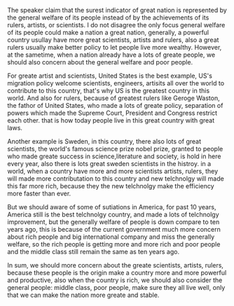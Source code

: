 The speaker claim that the surest indicator of great nation is represented by the general welfare of its people instead of by the achievements of its rulers, artists, or scientists. I do not disagree the only focus general welfare of its people could make a nation a great nation, generally, a powerful country usullay have more great scientists, artists and rulers, also a great rulers usually make better policy to let people live more wealthy. However, at the sametime, when a nation already have a lots of greate people, we should also concern about the general welfare and poor people.

For greate artist and scientists, United States is the best example, US's migration policy welcome scientists, engineers, artisits all over the world to contribute to this country, that's why US is the greatest country in this world. And also for rulers, because of greatest rulers like Geroge Waston, the fathor of United States, who made a lots of greate policy, separation of powers which made the Supreme Court, President and Congress restrict each other. that is how today people live in this great country with great laws.

Another example is Sweden, in this country, there also lots of great scientists, the world's famous science prize nobel prize, granted to people who made greate success in science,literature and society, is hold in here every year, also there is lots great sweden scientists in the histroy. in a world, when a country have more and more scientists artists, rulers, they will made more contributation to this country and new telchnolgy will made this far more rich, because they the new telchnolgy make the efficiency more faster than ever.

But we should aware of some of sutiations in America, for past 10 years, America still is the best telchnolgy country, and made a lots of telchnolgy improvement, but the generally welfare of people is down compare to ten years ago, this is because of the current government much more concern about rich people and big international company and miss the generally welfare, so the rich people is getting more and more rich and poor people and the middle class still remain the same as ten years ago.

In sum, we should more concern about the greate scientists, artists, rulers, because these people is the origin make a country more and more powerful and productive, also when the country is rich, we should also consider the general people: middle class, poor people, make sure they all live well, only that we can make the nation more greate and stable. 
